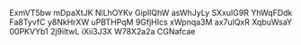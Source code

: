 ExmVT5bw
mDpaXtJK
NlLhOYKv
GipllQhW
asWhJyLy
SXxuIG9R
YhWqFDdk
Fa8TyvfC
y8NkHrXW
uPBTHPqM
9GfjHIcs
xWpnqa3M
ax7ulQxR
XqbuWsaY
00PKVYb1
2j9iltwL
iXii3J3X
W78X2a2a
CGNafcae
